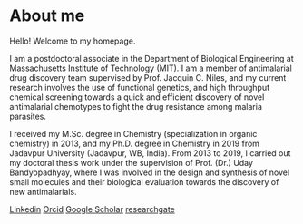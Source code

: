 # About me
Hello! Welcome to my homepage.

I am a postdoctoral associate in the Department of Biological Engineering at Massachusetts Institute of Technology (MIT). I am a member of antimalarial drug discovery team  supervised by Prof. Jacquin C. Niles, and my current research involves the use of functional genetics, and high throughput chemical screening towards a quick and efficient discovery of novel antimalarial chemotypes to fight the drug resistance among malaria parasites.

I received my M.Sc. degree in Chemistry (specialization in organic chemistry) in 2013, and my Ph.D. degree in Chemistry in 2019 from Jadavpur University (Jadavpur, WB, India). From 2013 to 2019, I carried out my doctoral thesis work under the supervision of Prof. (Dr.) Uday Bandyopadhyay, where I was involved in the design and synthesis of novel small molecules and their biological evaluation towards the discovery of new antimalarials.

[Linkedin](https://www.linkedin.com/in/shubhra-jyoti-saha-a48451100/) 
[Orcid](https://orcid.org/my-orcid) 
[Google Scholar](https://scholar.google.co.in/citations?hl=en&pli=1&user=ZfIVJZQAAAAJ) 
[researchgate](https://www.researchgate.net/profile/Shubhra_Saha) 
